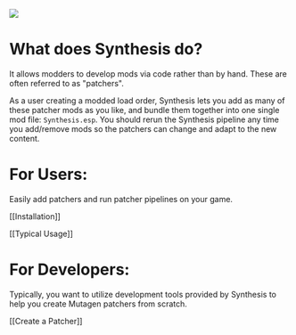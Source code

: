 ![](https://camo.githubusercontent.com/14645a017d60cc52ae0154e60e512eadf7f75c92/68747470733a2f2f692e696d6775722e636f6d2f576a32664761462e676966)

# What does Synthesis do?
It allows modders to develop mods via code rather than by hand.  These are often referred to as "patchers".

As a user creating a modded load order, Synthesis lets you add as many of these patcher mods as you like, and bundle them together into one single mod file: `Synthesis.esp`.  You should rerun the Synthesis pipeline any time you add/remove mods so the patchers can change and adapt to the new content.

# For Users:
Easily add patchers and run patcher pipelines on your game.  

[[Installation]]

[[Typical Usage]]

# For Developers:
Typically, you want to utilize development tools provided by Synthesis to help you create Mutagen patchers from scratch.

[[Create a Patcher]]